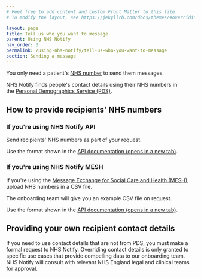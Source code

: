 ```yaml
---
# Feel free to add content and custom Front Matter to this file.
# To modify the layout, see https://jekyllrb.com/docs/themes/#overriding-theme-defaults

layout: page
title: Tell us who you want to message
parent: Using NHS Notify
nav_order: 3
permalink: /using-nhs-notify/tell-us-who-you-want-to-message
section: Sending a message
---
```


You only need a patient's [NHS number](https://digital.nhs.uk/services/personal-demographics-service/nhs-number) to send them messages.

NHS Notify finds people's contact details using their NHS numbers in the [Personal Demographics Service (PDS)](https://digital.nhs.uk/services/personal-demographics-service).

## How to provide recipients' NHS numbers

### If you're using NHS Notify API

Send recipients' NHS numbers as part of your request.

Use the format shown in the
<a href="https://digital.nhs.uk/developer/api-catalogue/nhs-notify" target="_blank">API documentation (opens in a new tab)</a>.

### If you're using NHS Notify MESH

If you're using the [Message Exchange for Social Care and Health (MESH)](https://digital.nhs.uk/services/message-exchange-for-social-care-and-health-mesh), upload NHS numbers in a CSV file.

The onboarding team will give you an example CSV file on request.

Use the format shown in the
<a href="https://digital.nhs.uk/developer/api-catalogue/nhs-notify" target="_blank">API documentation (opens in a new tab)</a>.

## Providing your own recipient contact details

If you need to use contact details that are not from PDS, you must make a formal request to NHS Notify.
Overriding contact details is only granted to specific use cases that provide compelling data to our onboarding team. NHS Notify will consult with relevant NHS England legal and clinical teams for approval.
